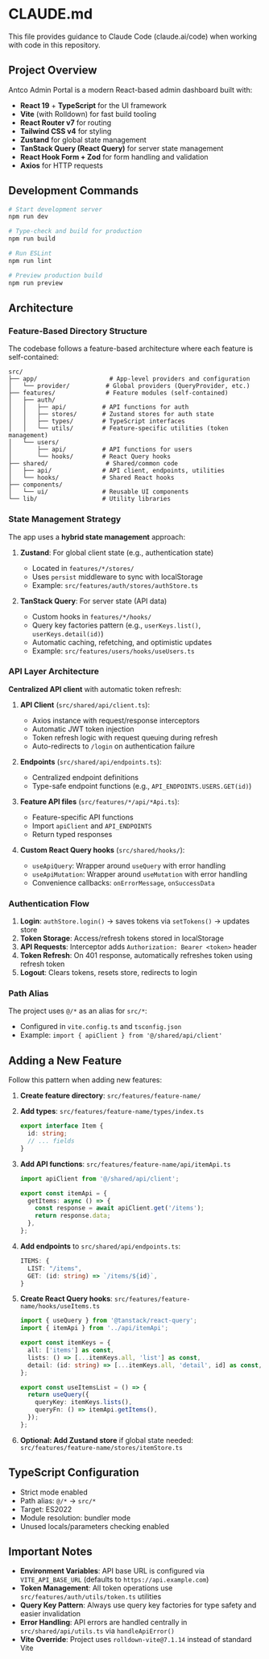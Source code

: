# CLAUDE.md

This file provides guidance to Claude Code (claude.ai/code) when working with code in this repository.

## Project Overview

Antco Admin Portal is a modern React-based admin dashboard built with:
- **React 19** + **TypeScript** for the UI framework
- **Vite** (with Rolldown) for fast build tooling
- **React Router v7** for routing
- **Tailwind CSS v4** for styling
- **Zustand** for global state management
- **TanStack Query (React Query)** for server state management
- **React Hook Form + Zod** for form handling and validation
- **Axios** for HTTP requests

## Development Commands

```bash
# Start development server
npm run dev

# Type-check and build for production
npm run build

# Run ESLint
npm run lint

# Preview production build
npm run preview
```

## Architecture

### Feature-Based Directory Structure

The codebase follows a feature-based architecture where each feature is self-contained:

```
src/
├── app/                    # App-level providers and configuration
│   └── provider/          # Global providers (QueryProvider, etc.)
├── features/              # Feature modules (self-contained)
│   ├── auth/
│   │   ├── api/          # API functions for auth
│   │   ├── stores/       # Zustand stores for auth state
│   │   ├── types/        # TypeScript interfaces
│   │   └── utils/        # Feature-specific utilities (token management)
│   └── users/
│       ├── api/          # API functions for users
│       └── hooks/        # React Query hooks
├── shared/                # Shared/common code
│   ├── api/              # API client, endpoints, utilities
│   └── hooks/            # Shared React hooks
├── components/
│   └── ui/               # Reusable UI components
└── lib/                  # Utility libraries
```

### State Management Strategy

The app uses a **hybrid state management** approach:

1. **Zustand**: For global client state (e.g., authentication state)
   - Located in `features/*/stores/`
   - Uses `persist` middleware to sync with localStorage
   - Example: `src/features/auth/stores/authStore.ts`

2. **TanStack Query**: For server state (API data)
   - Custom hooks in `features/*/hooks/`
   - Query key factories pattern (e.g., `userKeys.list()`, `userKeys.detail(id)`)
   - Automatic caching, refetching, and optimistic updates
   - Example: `src/features/users/hooks/useUsers.ts`

### API Layer Architecture

**Centralized API client** with automatic token refresh:

1. **API Client** (`src/shared/api/client.ts`):
   - Axios instance with request/response interceptors
   - Automatic JWT token injection
   - Token refresh logic with request queuing during refresh
   - Auto-redirects to `/login` on authentication failure

2. **Endpoints** (`src/shared/api/endpoints.ts`):
   - Centralized endpoint definitions
   - Type-safe endpoint functions (e.g., `API_ENDPOINTS.USERS.GET(id)`)

3. **Feature API files** (`src/features/*/api/*Api.ts`):
   - Feature-specific API functions
   - Import `apiClient` and `API_ENDPOINTS`
   - Return typed responses

4. **Custom React Query hooks** (`src/shared/hooks/`):
   - `useApiQuery`: Wrapper around `useQuery` with error handling
   - `useApiMutation`: Wrapper around `useMutation` with error handling
   - Convenience callbacks: `onErrorMessage`, `onSuccessData`

### Authentication Flow

1. **Login**: `authStore.login()` → saves tokens via `setTokens()` → updates store
2. **Token Storage**: Access/refresh tokens stored in localStorage
3. **API Requests**: Interceptor adds `Authorization: Bearer <token>` header
4. **Token Refresh**: On 401 response, automatically refreshes token using refresh token
5. **Logout**: Clears tokens, resets store, redirects to login

### Path Alias

The project uses `@/*` as an alias for `src/*`:
- Configured in `vite.config.ts` and `tsconfig.json`
- Example: `import { apiClient } from '@/shared/api/client'`

## Adding a New Feature

Follow this pattern when adding new features:

1. **Create feature directory**: `src/features/feature-name/`

2. **Add types**: `src/features/feature-name/types/index.ts`
   ```typescript
   export interface Item {
     id: string;
     // ... fields
   }
   ```

3. **Add API functions**: `src/features/feature-name/api/itemApi.ts`
   ```typescript
   import apiClient from '@/shared/api/client';

   export const itemApi = {
     getItems: async () => {
       const response = await apiClient.get('/items');
       return response.data;
     },
   };
   ```

4. **Add endpoints** to `src/shared/api/endpoints.ts`:
   ```typescript
   ITEMS: {
     LIST: "/items",
     GET: (id: string) => `/items/${id}`,
   }
   ```

5. **Create React Query hooks**: `src/features/feature-name/hooks/useItems.ts`
   ```typescript
   import { useQuery } from '@tanstack/react-query';
   import { itemApi } from '../api/itemApi';

   export const itemKeys = {
     all: ['items'] as const,
     lists: () => [...itemKeys.all, 'list'] as const,
     detail: (id: string) => [...itemKeys.all, 'detail', id] as const,
   };

   export const useItemsList = () => {
     return useQuery({
       queryKey: itemKeys.lists(),
       queryFn: () => itemApi.getItems(),
     });
   };
   ```

6. **Optional: Add Zustand store** if global state needed: `src/features/feature-name/stores/itemStore.ts`

## TypeScript Configuration

- Strict mode enabled
- Path alias: `@/*` → `src/*`
- Target: ES2022
- Module resolution: bundler mode
- Unused locals/parameters checking enabled

## Important Notes

- **Environment Variables**: API base URL is configured via `VITE_API_BASE_URL` (defaults to `https://api.example.com`)
- **Token Management**: All token operations use `src/features/auth/utils/token.ts` utilities
- **Query Key Pattern**: Always use query key factories for type safety and easier invalidation
- **Error Handling**: API errors are handled centrally in `src/shared/api/utils.ts` via `handleApiError()`
- **Vite Override**: Project uses `rolldown-vite@7.1.14` instead of standard Vite
